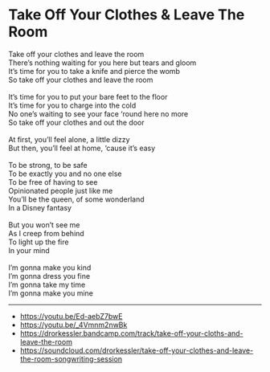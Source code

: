 # Take Off Your Clothes & Leave The Room

Take off your clothes and leave the room\
There’s nothing waiting for you here but tears and gloom\
It’s time for you to take a knife and pierce the womb\
So take off your clothes and leave the room\
\
It’s time for you to put your bare feet to the floor\
It’s time for you to charge into the cold\
No one’s waiting to see your face ‘round here no more\
So take off your clothes and out the door\
\
At first, you’ll feel alone, a little dizzy\
But then, you’ll feel at home, ‘cause it’s easy\
\
To be strong, to be safe\
To be exactly you and no one else\
To be free of having to see\
Opinionated people just like me\
You’ll be the queen, of some wonderland\
In a Disney fantasy\
\
But you won’t see me\
As I creep from behind\
To light up the fire\
In your mind\
\
I’m gonna make you kind\
I’m gonna dress you fine\
I’m gonna take my time\
I’m gonna make you mine

---
- https://youtu.be/Ed-aebZ7bwE
- https://youtu.be/_4Vmnm2nwBk
- https://drorkessler.bandcamp.com/track/take-off-your-cloths-and-leave-the-room
- https://soundcloud.com/drorkessler/take-off-your-clothes-and-leave-the-room-songwriting-session
